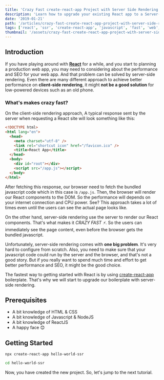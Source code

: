 ```yaml
---
title: 'Crazy Fast create-react-app Project with Server Side Rendering'
description: 'Learn how to upgrade your existing React app to a Server-rendered web app'
date: '2019-01-21'
path: '/articles/crazy-fast-create-react-app-project-with-server-side-rendering'
tags: ['react', 'ssr', 'create-react-app', 'javascript', 'fast', 'web', 'app']
thumbnail: '/assets/crazy-fast-create-react-app-project-with-server-side-rendering.png'
---
```


## Introduction

If you have playing around with [**React**](https://reactjs.org) for a while, and you start to planning a production web app, you may need to considering about the performance and SEO for your web app. And that problem can be solved by server-side rendering. Even there are many different approach to achieve better performance on **client-side rendering**, it might **not be a good solution** for low-powered devices such as an old phone.

### What's makes crazy fast?

On the client-side rendering approach, A typical response sent by the server when requesting a React site will look something like this:

```html
<!DOCTYPE html>
<html lang="en">
  <head>
    <meta charset="utf-8" />
    <link rel="shortcut icon" href="/favicon.ico" />
    <title>React App</title>
  </head>
  <body>
    <div id="root"></div>
    <script src="/app.js"></script>
  </body>
</html>
```

After fetching this response, our browser need to fetch the bundled javascript code which in this case is `/app.js`. Then, the browser will render our React components to the DOM. So the performance will depends on your internet connection and CPU power. See? This approach takes a lot of times even until the users can see the actual page looks like.

On the other hand, server-side rendering use the server to render our React components. That's what makes it _CRAZY FAST ⚡_. So the users can immediately see the page content, even before the browser gets the bundled javascript.

Unfortunately, server-side rendering comes with **one big problem**. It's very hard to configure from scratch. Also, you need to make sure that your javascript code could run by the server and the browser, and that's not a good story. But if you really want to spend much time and effort to get better performance and SEO, it might be the good choice.

The fastest way to getting started with React is by using [create-react-app](https://facebook.github.io/create-react-app) boilerplate. That's why we will start to upgrade our boilerplate with server-side rendering.

## Prerequisites

- A bit knowledge of HTML & CSS
- A bit knowledge of Javascript & NodeJS
- A bit knowledge of ReactJS
- A happy face 😊

## Getting Started

```bash
npx create-react-app hello-world-ssr

cd hello-world-ssr
```

Now, you have created the new project. So, let's jump to the next tutorial.
